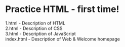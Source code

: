<h1>Practice HTML - first time!</h1>

1.html - Description of HTML<br>
2.html - Description of CSS<br>
3.html - Description of JavaScript<br>
index.html - Description of Web & Welcome homepage
